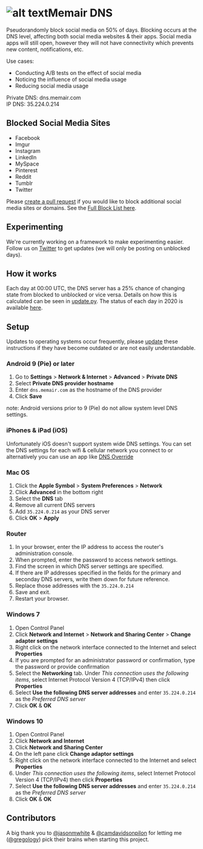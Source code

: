 # ![alt text](https://github.com/memair/dns/raw/master/Memair%20DNS%20logo.png "Memair Logo")Memair DNS

Pseudorandomly block social media on 50% of days. Blocking occurs at the DNS level, affecting both social media websites & their apps. Social media apps will still open, however they will not have connectivity which prevents new content, notifications, etc.

Use cases:
 * Conducting A/B tests on the effect of social media
 * Noticing the influence of social media usage
 * Reducing social media usage

Private DNS: dns.memair.com  
IP DNS: 35.224.0.214

## Blocked Social Media Sites

 * Facebook
 * Imgur
 * Instagram
 * LinkedIn
 * MySpace
 * Pinterest
 * Reddit
 * Tumblr
 * Twitter

Please [create a pull request](https://github.com/memair/dns/edit/master/block.list) if you would like to block additional social media sites or domains. See the [Full Block List here](https://github.com/memair/dns/blob/master/block.list).

## Experimenting

We're currently working on a framework to make experimenting easier. Follow us on [Twitter](https://twitter.com/memair) to get updates (we will only be posting on unblocked days).

## How it works

Each day at 00:00 UTC, the DNS server has a 25% chance of changing state from blocked to unblocked or vice versa. Details on how this is calculated can be seen in [update.py](https://github.com/memair/dns/blob/master/update.py). The status of each day in 2020 is available [here](https://github.com/memair/dns/blob/master/daily_status.txt).

## Setup

Updates to operating systems occur frequently, please [update](https://github.com/memair/dns/edit/master/README.md) these instructions if they have become outdated or are not easily understandable.

### Android 9 (Pie) or later

 1. Go to **Settings** > **Network & Internet** > **Advanced** > **Private DNS**
 2. Select **Private DNS provider hostname**
 3. Enter `dns.memair.com` as the hostname of the DNS provider
 4. Click **Save**

note: Android versions prior to 9 (Pie) do not allow system level DNS settings.

### iPhones & iPad (iOS)

Unfortunately iOS doesn't support system wide DNS settings. You can set the DNS settings for each wifi & cellular network you connect to or alternatively you can use an app like [DNS Override](https://itunes.apple.com/us/app/dns-override/id1060830093?mt=8)

### Mac OS

1. Click the **Apple Symbol** > **System Preferences** > **Network**
2. Click **Advanced** in the bottom right
3. Select the **DNS** tab
4. Remove all current DNS servers
5. Add `35.224.0.214` as your DNS server
6. Click **OK** > **Apply**

### Router

1. In your browser, enter the IP address to access the router's administration console.
2. When prompted, enter the password to access network settings.
3. Find the screen in which DNS server settings are specified.
4. If there are IP addresses specified in the fields for the primary and seconday DNS servers, write them down for future reference.
5. Replace those addresses with the `35.224.0.214`
6. Save and exit.
7. Restart your browser.

### Windows 7

1. Open Control Panel
2. Click **Network and Internet** > **Network and Sharing Center** > **Change adapter settings**
3. Right click on the network interface connected to the Internet and select **Properties**
4. If you are prompted for an administrator password or confirmation, type the password or provide confirmation
5. Select the **Networking** tab. Under *This connection uses the following items*, select Internet Protocol Version 4 (TCP/IPv4) then click **Properties**
6. Select **Use the following DNS server addresses** and enter `35.224.0.214` as the *Preferred DNS server*
7. Click **OK** & **OK**

### Windows 10

1. Open Control Panel
2. Click **Network and Internet**
3. Click **Network and Sharing Center**
4. On the left pane click **Change adaptor settings**
5. Right click on the network interface connected to the Internet and select **Properties**
6. Under *This connection uses the following items*, select Internet Protocol Version 4 (TCP/IPv4) then click **Properties**
7. Select **Use the following DNS server addresses** and enter `35.224.0.214` as the *Preferred DNS server*
8. Click **OK** & **OK**

## Contributors

A big thank you to [@jasonmwhite](https://github.com/jasonmwhite) & [@camdavidsonpilon](https://github.com/camdavidsonpilon) for letting me ([@gregology](https://github.com/gregology)) pick their brains when starting this project.
